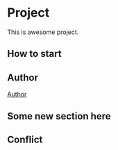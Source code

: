# Project

This is awesome project.

## How to start

## Author
[Author](author.md)

## Some new section here

## Conflict

